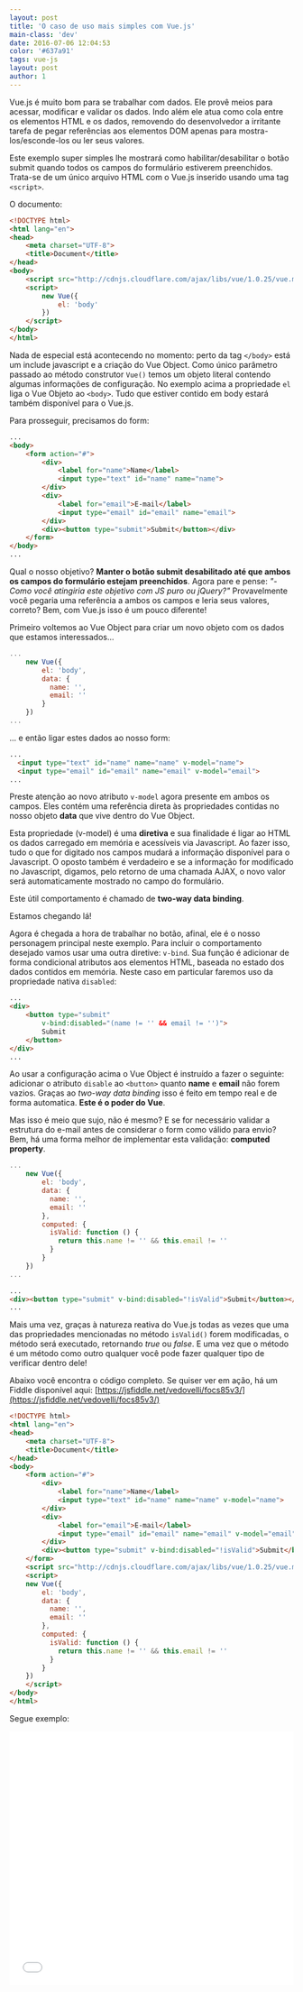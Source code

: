 ```yaml
---
layout: post
title: 'O caso de uso mais simples com Vue.js'
main-class: 'dev'
date: 2016-07-06 12:04:53 
color: '#637a91'
tags: vue-js
layout: post
author: 1
---
```


Vue.js é muito bom para se trabalhar com dados. Ele provê meios para acessar, modificar e validar os dados. Indo além ele atua como cola entre os elementos HTML e os dados, removendo do desenvolvedor a irritante tarefa de pegar referências aos elementos DOM apenas para mostra-los/esconde-los ou ler seus valores.

Este exemplo super simples lhe mostrará como habilitar/desabilitar o botão submit quando todos os campos do formulário estiverem preenchidos. Trata-se de um único arquivo HTML com o Vue.js inserido usando uma tag `<script>`.

O documento:

```html
<!DOCTYPE html>
<html lang="en">
<head>
    <meta charset="UTF-8">
    <title>Document</title>
</head>
<body>
    <script src="http://cdnjs.cloudflare.com/ajax/libs/vue/1.0.25/vue.min.js"></script>
    <script>
        new Vue({
            el: 'body'
        })
    </script>
</body>
</html>
```

Nada de especial está acontecendo no momento: perto da tag `</body>` está um include javascript e a criação do Vue Object. Como único parâmetro passado ao método construtor `Vue()` temos um objeto literal contendo algumas informações de configuração. No exemplo acima a propriedade `el` liga o Vue Objeto ao `<body>`. Tudo que estiver contido em body estará também disponível para o Vue.js.

Para prosseguir, precisamos do form:

```html
...
<body>
    <form action="#">
        <div>
            <label for="name">Name</label>
            <input type="text" id="name" name="name">
        </div>
        <div>
            <label for="email">E-mail</label>
            <input type="email" id="email" name="email">
        </div>
        <div><button type="submit">Submit</button></div>
    </form>
</body>
...
```

Qual o nosso objetivo? **Manter o botão submit desabilitado até que ambos os campos do formulário estejam preenchidos**. Agora pare e pense: *"- Como você atingiria este objetivo com JS puro ou jQuery?"* Provavelmente você pegaria uma referência a ambos os campos e leria seus valores, correto? Bem, com Vue.js isso é um pouco diferente!

Primeiro voltemos ao Vue Object para criar um novo objeto com os dados que estamos interessados...

```javascript
...
    new Vue({
        el: 'body',
        data: {
          name: '',
          email: ''
        }
    })
...
```

... e então ligar estes dados ao nosso form:

```html
...
  <input type="text" id="name" name="name" v-model="name">
  <input type="email" id="email" name="email" v-model="email">
...
```

Preste atenção ao novo atributo `v-model` agora presente em ambos os campos. Eles contém uma referência direta às propriedades contidas no nosso objeto **data** que vive dentro do Vue Object.

Esta propriedade (v-model) é uma **diretiva** e sua finalidade é ligar ao HTML os dados carregado em memória e acessíveis via Javascript. Ao fazer isso, tudo o que for digitado nos campos mudará a informação disponível para o Javascript. O oposto também é verdadeiro e se a informação for modificado no Javascript, digamos, pelo retorno de uma chamada AJAX, o novo valor será automaticamente mostrado no campo do formulário.

Este útil comportamento é chamado  de **two-way data binding**.

Estamos chegando lá!

Agora é chegada a hora de trabalhar no botão, afinal, ele é o nosso personagem principal neste exemplo. Para incluir o comportamento desejado vamos usar uma outra diretive: `v-bind`. Sua função é adicionar de forma condicional atributos aos elementos HTML, baseada no estado dos dados contidos em memória. Neste caso em particular faremos uso da propriedade nativa `disabled`:

```html
...
<div>
    <button type="submit"
        v-bind:disabled="(name != '' && email != '')">
        Submit
    </button>
</div>
...
```

Ao usar a configuração acima o Vue Object é instruído a fazer o seguinte: adicionar o atributo `disable` ao `<button>` quanto **name** e **email** não forem vazios. Graças ao *two-way data binding* isso é feito em tempo real e de forma automatica. **Este é o poder do Vue**.

Mas isso é meio que sujo, não é mesmo? E se for necessário validar a estrutura do e-mail antes de considerar o form como válido para envio? Bem, há uma forma melhor de implementar esta validação: **computed property**.

```javascript
...
    new Vue({
        el: 'body',
        data: {
          name: '',
          email: ''
        },
        computed: {
          isValid: function () {
            return this.name != '' && this.email != ''
          }
        }
    })
...
```

```html
...
<div><button type="submit" v-bind:disabled="!isValid">Submit</button></div>
...
```

Mais uma vez, graças à natureza reativa do Vue.js todas as vezes que uma das propriedades mencionadas no método `isValid()` forem modificadas, o método será executado, retornando *true* ou *false*. E uma vez que o método é um método como outro qualquer você pode fazer qualquer tipo de verificar dentro dele!

Abaixo você encontra o código completo. Se quiser ver em ação, há um Fiddle disponível aqui: [https://jsfiddle.net/vedovelli/focs85v3/](https://jsfiddle.net/vedovelli/focs85v3/)

```html
<!DOCTYPE html>
<html lang="en">
<head>
    <meta charset="UTF-8">
    <title>Document</title>
</head>
<body>
    <form action="#">
        <div>
            <label for="name">Name</label>
            <input type="text" id="name" name="name" v-model="name">
        </div>
        <div>
            <label for="email">E-mail</label>
            <input type="email" id="email" name="email" v-model="email">
        </div>
        <div><button type="submit" v-bind:disabled="!isValid">Submit</button></div>
    </form>
    <script src="http://cdnjs.cloudflare.com/ajax/libs/vue/1.0.25/vue.min.js"></script>
    <script>
    new Vue({
        el: 'body',
        data: {
          name: '',
          email: ''
        },
        computed: {
          isValid: function () {
            return this.name != '' && this.email != ''
          }
        }
    })
    </script>
</body>
</html>
```

Segue exemplo:

<iframe width="100%" height="450" src="//jsfiddle.net/vedovelli/5ea439zz/embedded/" allowfullscreen="allowfullscreen" frameborder="0"></iframe>
